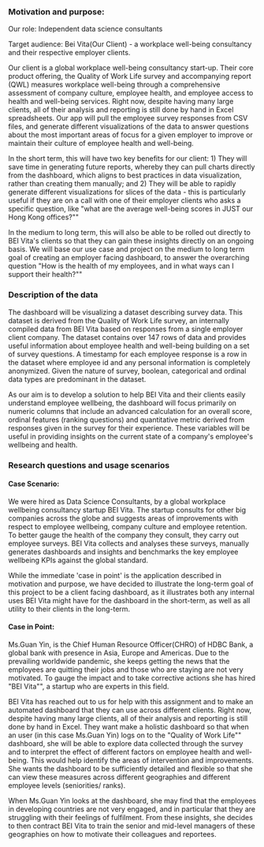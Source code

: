 ### Motivation and purpose:

Our role: Independent data science consultants

Target audience: Bei Vita(Our Client) - a workplace well-being consultancy and their
respective employer clients.

Our client is a global workplace well-being consultancy start-up. Their
core product offering, the Quality of Work Life survey and accompanying
report (QWL) measures workplace well-being through a comprehensive
assessment of company culture, employee health, and employee access to
health and well-being services. Right now, despite having many large
clients, all of their analysis and reporting is still done by hand in
Excel spreadsheets. Our app will pull the employee survey responses from
CSV files, and generate different visualizations of the data to answer
questions about the most important areas of focus for a given employer
to improve or maintain their culture of employee health and well-being.

In the short term, this will have two key benefits for our client: 1)
They will save time in generating future reports, whereby they can pull
charts directly from the dashboard, which aligns to best practices in
data visualization, rather than creating them manually; and 2) They will
be able to rapidly generate different visualizations for slices of the
data - this is particularly useful if they are on a call with one of
their employer clients who asks a specific question, like "what are the
average well-being scores in JUST our Hong Kong offices?""

In the medium to long term, this will also be able to be rolled out
directly to BEI Vita's clients so that they can gain these insights
directly on an ongoing basis. We will base our use case and project on
the medium to long term goal of creating an employer facing dashboard,
to answer the overarching question "How is the health of my employees,
and in what ways can I support their health?""

### Description of the data

The dashboard will be visualizing a dataset describing survey data. This
dataset is derived from the Quality of Work Life survey, an internally
compiled data from BEI Vita based on responses from a single employer
client company. The dataset contains over 147 rows of data and provides
useful information about employee health and well-being building on a set
of survey questions. A timestamp for each employee response is a row in
the dataset where employee id and any personal information is completely
anonymized. Given the nature of survey, boolean, categorical and ordinal
data types are predominant in the dataset.

As our aim is to develop a solution to help BEI Vita and their clients
easily understand employee wellbeing, the dashboard will focus primarily
on numeric columns that include an advanced calculation for an overall
score, ordinal features (ranking questions) and quantitative metric
derived from responses given in the survey for their experience. These
variables will be useful in providing insights on the current state of a
company's employee's wellbeing and health.

### Research questions and usage scenarios

#### Case Scenario:

We were hired as Data Science Consultants, by a global workplace
wellbeing consultancy startup BEI Vita. The startup consults for other
big companies across the globe and suggests areas of improvements with
respect to employee wellbeing, company culture and employee retention.
To better gauge the health of the company they consult, they carry out
employee surveys. BEI Vita collects and analyses these surveys, manually
generates dashboards and insights and benchmarks the key employee
wellbeing KPIs against the global standard.

While the immediate 'case in point' is the application described in
motivation and purpose, we have decided to illustrate the long-term goal
of this project to be a client facing dashboard, as it illustrates both
any internal uses BEI Vita might have for the dashboard in the
short-term, as well as all utility to their clients in the long-term.

#### Case in Point:

Ms.Guan Yin, is the Chief Human Resource Officer(CHRO) of HDBC Bank, a
global bank with presence in Asia, Europe and Americas. Due to the
prevailing worldwide pandemic, she keeps getting the news that the
employees are quitting their jobs and those who are staying are not very
motivated. To gauge the impact and to take corrective actions she has
hired "BEI Vita"", a startup who are experts in this field.

BEI Vita has reached out to us for help with this assignment and to make
an automated dashboard that they can use across different clients. Right
now, despite having many large clients, all of their analysis and
reporting is still done by hand in Excel. They want make a holistic
dashboard so that when an user (in this case Ms.Guan Yin) logs on to
the "Quality of Work Life"" dashboard, she will be able to explore data
collected through the survey and to interpret the effect of different
factors on employee health and well-being. This would help identify the
areas of intervention and improvements. She wants the dashboard to be
sufficiently detailed and flexible so that she can view these measures
across different geographies and different employee levels (seniorities/
ranks).

When Ms.Guan Yin looks at the dashboard, she may find that the
employees in developing countries are not very engaged, and in
particular that they are struggling with their feelings of fulfilment.
From these insights, she decides to then contract BEI Vita to train the
senior and mid-level managers of these geographies on how to motivate
their colleagues and reportees.
